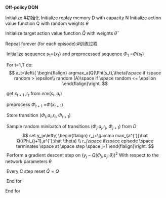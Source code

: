 **Off-policy DQN**

Initialize:#初始化
Initialize replay memory D with capacity N
Initialize action value function Q with random weights $\theta$

Initialize target action value function $\hat Q$ with weights $\hat \theta$

Repeat forever (for each episode):#训练过程

​	Initialize sequence $s_1$={$x_1$} and preprocessed sequence $\Phi_1$ =$\Phi(s_1)$

​	For t=1,T do:				
$$
a_t=\left\{ \begin{flalign} argmax_a(Q(\Phi(s_t),\theta)\space if \space random > \epsilon\\
random (A)\space if \space random <= \epsilon \end{flalign}\right.
$$

​		get $x_{t+1}$ ,$r_t$ from $env(s_t,a_t)$ 

​		preprocess $\Phi_{t+1}$ =$\Phi(x_{t+1})$

​		Store transition ($\Phi_{t}$,$a_t$,$r_t$, $\Phi_{t+1}$)

​		Sample random minibatch of transitions ($\Phi_{j}$,$a_j$,$r_j$, $\Phi_{j+1}$) from $D$
$$
set y_j=\left\{ \begin{flalign} r_j+\gamma max_{a^{'}}\hat Q(\Phi_{j+1},a^{'};\hat \theta) \\
r_j\space if\space episode \space terminates \space at \space step \space j+1  \end{flalign}\right.
$$
​		Perform a gradient descent step on $(y_j-Q(\Phi_j,a_j;\theta))^{2}$ With respect to the network parameters $\theta$

​		Every C step reset $\hat Q = Q$

​	End for

End for					



